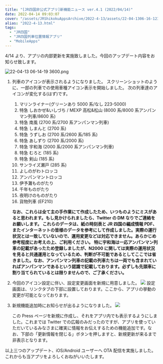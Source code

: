```yaml
---
title: "[JR四国非公式アプリ]新機能ニュース ver.4.1 (2022/04/14)"
date: 2022-04-14 09:03:07
cover: "/assets/JRShikokuAppsArchive/2022-4-13/assets/22-04-1306-16-123601.png"
alias: "2022-4-13.html"
tags:
  - "JR四国"
  - "JR四国列車位置情報アプリ"
  - "MobileApps"
---
```


4/14 より、アプリの内部更新を実施致しました。今回のアップデート内容をお知らせ致します。

![22-04-13 06-14-19 3600.png](/assets/JRShikokuAppsArchive/2022-4-13/assets/22-04-1306-16-123601.png)

1. 列車のアイコンが表示されるようになりました。
   スクリーンショットのように、一部の列車での使用車種アイコン表示を開始しました。
   次の列車達のアイコンが変化する(はず)です。

   1. マリンライナー(グリーンあり 5000 系/なし 223-5000)
   2. 特急 しおかぜ&いしづち / MEXP 高松&松山 (8000 系/8000 系アンパンマン列車/8600 系)
   3. 特急 南風 (2700 系/2700 系アンパンマン列車)
   4. 特急 しまんと (2700 系)
   5. 特急 うずしお (2700 系/2600 系/185 系)
   6. 特急 あしずり (2700 系/2000 系)
   7. 特急 宇和海 (2000 系/2000 系アンパンマン列車)
   8. 特急 むろと (185 系)
   9. 特急 剣山 (185 系)
   10. サンライズ瀬戸 (285 系)
   11. よしのがわトロッコ
   12. アンパンマントロッコ
   13. 伊予灘ものがたり
   14. 千年ものがたり
   15. 夜明けのものがたり
   16. 貨物列車 (EF210)

   **なお、これらは全て主の手作業にて作成したため、いつものようにミスがあると思われます。もし見かけられましたら、Twitter の DM なりでご連絡をお願いします。
   これらのデータは、紙の時刻表と JR 四国の編成情報 PDF、またインターネットの皆様のデータを参考にして作成しました。実際の運行状況とは一致していないので、運用変更などは対応できません。あらかじめ参考程度にお考えの上、ご利用ください。
   特に宇和海は一応アンパンマン列車の記載があったため登録しましたが、N2000 に関しては実際の運用状況を見ると共通運用となっているため、判断が不可能であるとしてここでは省きました。なお、アンパンマン列車の記載の列車たちは一両でも含まれていればアンパンマンであるという認識で記載しております。必ずしも先頭車に割り当てられているとは限りませんので、ご了承ください。**

2. 今回のアイコン設定に伴い、設定変更画面を新規に用意しました。
   ![](/assets/JRShikokuAppsArchive/2022-4-13/assets/IMG_20220414_022234.jpg)
   設定画面は、リンクタブの下部に設置しております。ここから、アプリの挙動の変更が可能となっております。
3. 新規機能追加時にお知らせが出るようになりました。
   ![](/assets/JRShikokuAppsArchive/2022-4-13/assets/Screenshot_20220414-023149.png)

   この Press ページを新規に作成し、それをアプリ内でも表示するようにしました。これまでは Twitter での広報のみだったのですが、アプリを使っていただいているみなさまに確実に情報をお伝えするための機能追加です。なお、下部の「更新情報を閉じる」ボタンを押しますと、新規更新が来るまで非表示となります。

以上三つのアップデート、iOS/Android ユーザーへ OTA 配信を実施しました。これからも当アプリをよろしくおねがいいたします。
